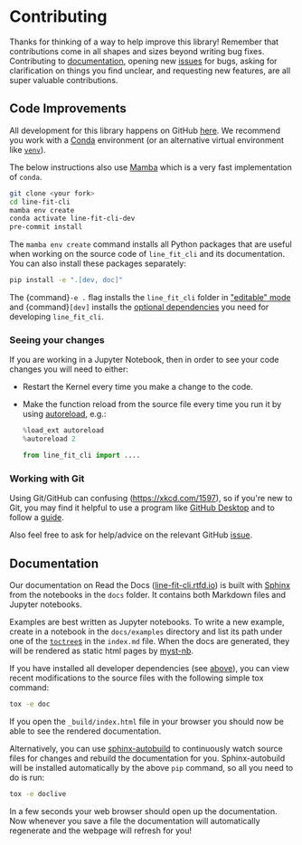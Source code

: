 # Contributing

Thanks for thinking of a way to help improve this library! Remember that contributions come in all shapes and sizes beyond writing bug fixes. Contributing to [documentation](#documentation), opening new [issues](https://github.com/ianhi/line-fit-cli/issues) for bugs, asking for clarification on things you find unclear, and requesting new features, are all super valuable contributions.

## Code Improvements

All development for this library happens on GitHub [here](https://github.com/ianhi/line-fit-cli). We recommend you work with a [Conda](https://www.anaconda.com/products/individual) environment (or an alternative virtual environment like [`venv`](https://docs.python.org/3/library/venv.html)).

The below instructions also use [Mamba](https://github.com/mamba-org/mamba#the-fast-cross-platform-package-manager) which is a very fast implementation of `conda`.

```bash
git clone <your fork>
cd line-fit-cli
mamba env create
conda activate line-fit-cli-dev
pre-commit install
```

The `mamba env create` command installs all Python packages that are useful when working on the source code of `line_fit_cli` and its documentation. You can also install these packages separately:

```bash
pip install -e ".[dev, doc]"
```

The {command}`-e .` flag installs the `line_fit_cli` folder in ["editable" mode](https://pip.pypa.io/en/stable/cli/pip_install/#editable-installs) and {command}`[dev]` installs the [optional dependencies](https://setuptools.readthedocs.io/en/latest/userguide/dependency_management.html#optional-dependencies) you need for developing `line_fit_cli`.

### Seeing your changes

If you are working in a Jupyter Notebook, then in order to see your code changes you will need to either:

- Restart the Kernel every time you make a change to the code.
- Make the function reload from the source file every time you run it by using [autoreload](https://ipython.readthedocs.io/en/stable/config/extensions/autoreload.html), e.g.:

  ```python
  %load_ext autoreload
  %autoreload 2

  from line_fit_cli import ....
  ```

### Working with Git

Using Git/GitHub can confusing (<https://xkcd.com/1597>), so if you're new to Git, you may find it helpful to use a program like [GitHub Desktop](https://desktop.github.com) and to follow a [guide](https://github.com/firstcontributions/first-contributions#first-contributions).

Also feel free to ask for help/advice on the relevant GitHub [issue](https://github.com/ianhi/mpl-interactions/issues).

## Documentation

Our documentation on Read the Docs ([line-fit-cli.rtfd.io](https://line-fit-cli.readthedocs.io)) is built with [Sphinx](https://www.sphinx-doc.org) from the notebooks in the `docs` folder. It contains both Markdown files and Jupyter notebooks.

Examples are best written as Jupyter notebooks. To write a new example, create in a notebook in the `docs/examples` directory and list its path under one of the [`toctree`s](https://www.sphinx-doc.org/en/master/usage/restructuredtext/directives.html#directive-toctree) in the `index.md` file. When the docs are generated, they will be rendered as static html pages by [myst-nb](https://myst-nb.readthedocs.io).

If you have installed all developer dependencies (see [above](#contributing)), you can view recent modifications to the source files with the following simple tox command:

```bash
tox -e doc
```

If you open the `_build/index.html` file in your browser you should now be able to see the rendered documentation.

Alternatively, you can use [sphinx-autobuild](https://github.com/executablebooks/sphinx-autobuild) to continuously watch source files for changes and rebuild the documentation for you. Sphinx-autobuild will be installed automatically by the above `pip` command, so all you need to do is run:

```bash
tox -e doclive
```

In a few seconds your web browser should open up the documentation. Now whenever you save a file the documentation will automatically regenerate and the webpage will refresh for you!
